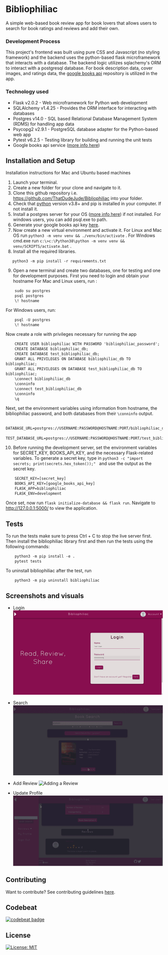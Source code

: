 # Bibliophiliac

A simple web-based book review app for book lovers that allows users to search for book ratings and reviews and add their own. 

### Development Process
This project's frontend was built using pure CSS and Javascript (no styling framework) and the backend uses the python-based flask microframework that interacts with a database. The backend logic utilizes sqlachemy's ORM to interact with a postgresql database. For book description data, cover images, and ratings data, the [google books api](https://www.developers.google.com/books/docs/v1/using) repository is utilized in the app.

### Technology used
* Flask  v2.0.2 - Web microframework for Python web development
* SQLAlchemy v1.4.25 - Provides the ORM interface for interacting with databases
* Postgres v14.0 - SQL based Relational Database Management System (RDMS) for handling app data
* Psycopg2 v2.9.1 - PostgreSQL database adapter for the Python-based web app
* Pytest v6.2.5 - Testing library for building and running the unit tests
* Google books api service ([more info here](https://www.developers.google.com/books/docs/v1/using))

## Installation and Setup

Installation instructions for Mac and Ubuntu based machines

1. Launch your terminal.
2. Create a new folder for your clone and navigate to it.   
3. Clone this github repository i.e. https://github.com/ThatDudeJude/Bibliophiliac into your folder.
4. Check that [python](https://www.python.org) version v3.8+ and pip is installed in your computer. If not install it.
5. Install a postgres server for your OS ([more info here](https://www.postgres.org/download)) if not installed. For windows users, you can add psql.exe to path.
6. Generate your google books api key [here](https://www.developers.google.com/books/docs/v1/using).
7. Now create a new virtual environment and activate it. For Linux and Mac OS run ``python3 -m venv venv && ./venv/bin/activate`` . For Windows cmd.exe run ``c:\>c:\Python38\python -m venv venv && venv/SCRIPTS/activate.bat`` . 
8.  Install all the required libraries. 
```
   python3 -m pip install -r requirements.txt
```
9. Open a new terminal and create two databases, one for testing and one for development purposes. First you need to login and obtain your hostname
For Mac and Linux users, run :
```    
    sudo su postgres
    psql postgres
    \! hostname
```

For Windows users, run:
```
    psql -U postgres    
    \! hostname
```

Now create a role with privileges necessary for running the app
```    
    CREATE USER bibliophiliac WITH PASSWORD 'bibliophiliac_password';
    CREATE DATABASE bibliophiliac_db;    
    CREATE DATABASE test_bibliophiliac_db;    
    GRANT ALL PRIVILEGES ON DATABASE bibliophiliac_db TO bibliophiliac;
    GRANT ALL PRIVILEGES ON DATABASE test_bibliophiliac_db TO bibliophiliac;
    \connect bibliophiliac_db
    \conninfo
    \connect test_bibliophiliac_db
    \conninfo
    \q
```

   
Next, set the environment variables using information from hostname, the bibliophiliac password, and both databases from their `\conninfo` output.
```
    DATABASE_URL=postgres://USERNAME:PASSWORD@HOSTNAME:PORT/bibliophiliac_db
    TEST_DATABASE_URL=postgres://USERNAME:PASSWORD@HOSTNAME:PORT/test_bibliophiliac_db
```
10.  Before running the development server, set the environment variables for SECRET_KEY, BOOKS_API_KEY, and the necessary Flask-related variables. To generate a secret key, type in ``python3 -c "import secrets; print(secrets.hex_token());" `` and use the output as the secret key.
```
    SECRET_KEY=[secret_key]    
    BOOKS_API_KEY=[google_books_api_key]
    FLASK_APP=bibliophiliac
    FLASK_ENV=development    
```
Once set, now run ``flask initialize-database && flask run``. Navigate to http://127.0.0.1:5000/ to view the application.

## Tests

To run the tests make sure to press Ctrl + C to stop the live server first. Then install the bibliophiliac library first and then run the tests using the following commands:
```
    python3 -m pip install -e .
    pytest tests
```
To uninstall bibliophiliac after the test, run
```
    python3 -m pip uninstall bibliophiliac
```

## Screenshots and visuals
* Login
![Login Page](/bibliophiliac/static/imgs/Login_Page.png)
  
* Search
![Book Search Results](/bibliophiliac/static/imgs/Search_Results.gif)  
* Add Review
![Adding a Review](/bibliophiliac/static/imgs/Add_Book_Review.gif)
* Update Profile
![Updating Profile](/bibliophiliac/static/imgs/Change_Profile_Name.gif)

## Contributing
Want to contribute? See contributing guidelines [here](/CONTRIBUTING.md).

## Codebeat

[![codebeat badge](https://codebeat.co/badges/f49762c5-7506-446a-b738-fe7f9fb8bc28)](https://codebeat.co/a/thatdudejude/projects/github-com-thatdudejude-bibliophiliac-profile_branch_final)

## License
[![License: MIT](https://img.shields.io/badge/License-MIT-yellow.svg)](LICENSE.txt)